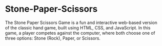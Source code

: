 # Stone-Paper-Scissors
The Stone Paper Scissors Game is a fun and interactive web-based version of the classic hand game, built using HTML, CSS, and JavaScript. In this game, a player competes against the computer, where both choose one of three options: Stone (Rock), Paper, or Scissors.
